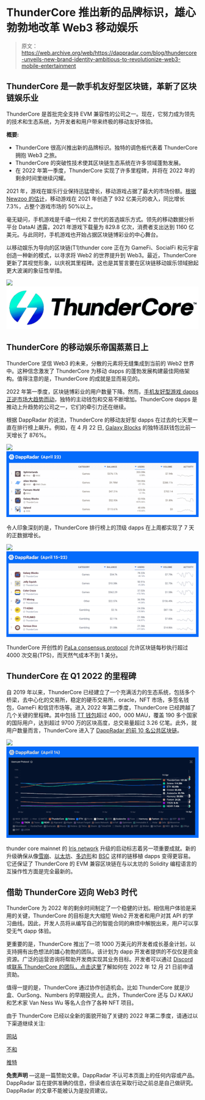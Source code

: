# ThunderCore 推出新的品牌标识，雄心勃勃地改革 Web3 移动娱乐

> 原文：<https://web.archive.org/web/https://dappradar.com/blog/thundercore-unveils-new-brand-identity-ambitious-to-revolutionize-web3-mobile-entertainment>

## ThunderCore 是一款手机友好型区块链，革新了区块链娱乐业

ThunderCore 是首批完全支持 EVM 兼容性的公司之一。现在，它努力成为领先的技术和生态系统，为开发者和用户带来终极的移动友好体验。

**概要:**

*   ThunderCore 很高兴推出新的品牌标识。独特的调色板代表着 ThunderCore 拥抱 Web3 之旅。
*   ThunderCore 的突破性技术使其区块链生态系统在许多领域蓬勃发展。
*   在 2022 年第一季度，ThunderCore 实现了许多里程碑，并将在 2022 年的剩余时间里继续闪耀。

2021 年，游戏在娱乐行业保持迅猛增长，移动游戏占据了最大的市场份额。[根据 Newzoo 的估计](https://web.archive.org/web/20220925073449/https://newzoo.com/insights/articles/the-games-market-in-2021-the-year-in-numbers-esports-cloud-gaming/)，移动游戏在 2021 年创造了 932 亿美元的收入，同比增长 7.3%，占整个游戏市场的 50%以上。

毫无疑问，手机游戏是千禧一代和 Z 世代的首选娱乐方式。领先的移动数据分析平台 DataAI 透露，2021 年游戏下载量为 829.8 亿次，消费者支出达到 1160 亿美元。与此同时，手机游戏也开始占据区块链博彩业的中心舞台。

以移动娱乐为导向的区块链(T1)thunder core 正在为 GameFi、SocialFi 和元宇宙创造一种新的模式，以寻求将 Web2 的世界提升到 Web3。最近，ThunderCore 更新了其视觉形象，以庆祝其里程碑。这也是其誓言要在区块链移动娱乐领域掀起更大波澜的象征性举措。

![](img/981a532e244ae52cafa9151bace0a9fa.png)![Thundercore rebranding](img/fff91d0f6a86b3c47952ab2119fdd7c3.png)

## ThunderCore 的移动娱乐帝国蒸蒸日上

ThunderCore 坚信 Web3 的未来，分散的元素将无缝集成到当前的 Web2 世界中。这种信念激发了 ThunderCore 为移动 dapps 的蓬勃发展构建最佳网络架构。值得注意的是，ThunderCore 的成就是显而易见的。

2022 年第一季度，区块链博彩业的用户数量下降。然而，[手机友好型游戏 dapps 正逆市场大趋势而动](https://web.archive.org/web/20220925073449/https://dappradar.com/blog/mobile-friendly-game-dapps-gain-traction-amidst-dropping-user-numbers)，独特的主动钱包和交易不断增加。ThunderCore dapps 是推动上升趋势的公司之一，它们的牵引力还在继续。

根据 DappRadar 的说法，ThunderCore 的移动友好型 dapps 在过去的七天里一直在排行榜上飙升。例如，在 4 月 22 日, [Galaxy Blocks](https://web.archive.org/web/20220925073449/https://dappradar.com/thundercore/games/galaxy-blocks) 的独特活跃钱包比前一天增长了 876%。

![](img/3397f05caa59dbd6f208b3f32776d72e.png)![thundercore mobile games](img/04ca9b0abb7415dbafe0ed68f5b437cf.png)

令人印象深刻的是，ThunderCore 排行榜上的顶级 dapps 在上周都实现了 7 天的正数据增长。

![](img/f280bd0f80410368b04ea24cbbc21167.png)![thundercore mobile entertainment](img/d5467f9ff60aa6a6aaae6021f16b51be.png)

ThunderCore 开创性的 [PaLa consensus protocol](https://web.archive.org/web/20220925073449/https://blog.thundercore.com/consenus-series-pala-569b87293bd7) 允许区块链每秒执行超过 4000 次交易(TPS)，而天然气成本不到 1 美分。

## ThunderCore 在 Q1 2022 的里程碑

自 2019 年以来，ThunderCore 已经建立了一个充满活力的生态系统，包括多个桥梁，去中心化的交易所，稳定的硬币交易所，oracle，NFT 市场，多签名钱包，GameFi 和信贷市场等。进入 2022 年第二季度，ThunderCore 已经跨越了几个关键的里程碑。其中包括 [TT 钱包](https://web.archive.org/web/20220925073449/https://play.google.com/store/apps/details?id=com.thundercore.mobile&hl=en_ZA&gl=US)超过 400，000 MAU，覆盖 190 多个国家的国际用户，达到超过 9700 万的区块高度，总交易量超过 3.26 亿笔。此外，就用户数量而言，ThunderCore 进入了 [DappRadar 的前 10 名公共区块链](https://web.archive.org/web/20220925073449/https://dappradar.com/industry-overview)。

![](img/384f4d9bc1ec6a4609de7b8e317736e7.png)![](img/28dd9c22a6712de242d5948b85997843.png)

thunder core mainnet 的 [Iris network](https://web.archive.org/web/20220925073449/https://blog.thundercore.com/introducing-the-thundercore-iris-hard-fork-e614628cb10a) 升级的启动标志着另一项重要成就。新的升级确保从像[雪崩](https://web.archive.org/web/20220925073449/https://dappradar.com/rankings/protocol/avalanche)、[以太坊](https://web.archive.org/web/20220925073449/https://dappradar.com/rankings/protocol/ethereum)、[多边形](https://web.archive.org/web/20220925073449/https://dappradar.com/rankings/protocol/polygon)和 [BSC](https://web.archive.org/web/20220925073449/https://dappradar.com/rankings/protocol/binance-smart-chain) 这样的链移植 dapps 变得更容易。它还保证了 ThunderCore 的 EVM 兼容区块链在与以太坊的 Solidity 编程语言的互操作性方面是完全最新的。

## 借助 ThunderCore 迈向 Web3 时代

ThunderCore 为 2022 年的剩余时间制定了一个稳健的计划。相信用户体验是采用的关键，ThunderCore 的目标是大大缩短 Web2 开发者和用户对其 API 的学习曲线。因此，开发人员将从编写自己的智能合同的麻烦中解脱出来，用户可以享受无气 dapp 体验。

更重要的是，ThunderCore 推出了一项 1000 万美元的开发者成长基金计划，以支持拥有出色想法的雄心勃勃的团队。该计划为 dapp 开发者提供的不仅仅是资金资源。广泛的运营咨询将帮助开发商实现其业务目标。开发者可以通过 [Discord](https://web.archive.org/web/20220925073449/https://discordapp.com/invite/5EbxXfw) 或[联系 ThunderCore 的团队，点击这里](https://web.archive.org/web/20220925073449/https://blog.thundercore.com/10-million-growth-fund-how-to-apply-d9b41ff34cc3)了解如何在 2022 年 12 月 21 日前申请资助。

值得一提的是，ThunderCore 通过协作创造机会。比如 ThunderCore 就是沙盒、OurSong、Numbers 的早期投资人。此外，ThunderCore 还与 DJ KAKU 和艺术家 Van Ness Wu 等名人合作了各种 NFT 项目。

由于 ThunderCore 已经以全新的面貌开始了关键的 2022 年第二季度，请通过以下渠道继续关注:

[网站](https://web.archive.org/web/20220925073449/https://www.thundercore.com/)

[不和](https://web.archive.org/web/20220925073449/https://discordapp.com/invite/5EbxXfw)

[推特](https://web.archive.org/web/20220925073449/https://twitter.com/ThunderProtocol?ref_src=twsrc%5Egoogle%7Ctwcamp%5Eserp%7Ctwgr%5Eauthor)

**免责声明** —这是一篇赞助文章。DappRadar 不认可本页面上的任何内容或产品。DappRadar 旨在提供准确的信息，但读者应该在采取行动之前总是自己做研究。DappRadar 的文章不能被认为是投资建议。